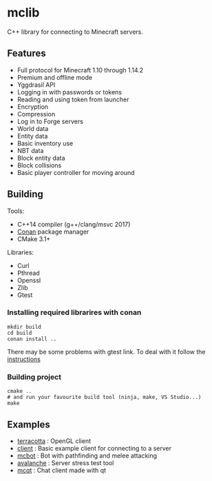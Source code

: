 # mclib

C++ library for connecting to Minecraft servers.

## Features

- Full protocol for Minecraft 1.10 through 1.14.2
- Premium and offline mode
- Yggdrasil API
- Logging in with passwords or tokens
- Reading and using token from launcher
- Encryption
- Compression
- Log in to Forge servers
- World data
- Entity data
- Basic inventory use
- NBT data
- Block entity data
- Block collisions
- Basic player controller for moving around

## Building

Tools:

- C++14 compiler (g++/clang/msvc 2017)
- [Conan](https://conan.io/index.html) package manager
- CMake 3.1+

Libraries:

- Curl
- Pthread
- Openssl
- Zlib
- Gtest

### Installing required librarires with conan

```shell
mkdir build
cd build
conan install ..
```

There may be some problems with gtest link. To deal with it follow the [instructions](https://docs.conan.io/en/latest/howtos/manage_gcc_abi.html)

### Building project

```shell
cmake ..
# and run your favourite build tool (ninja, make, VS Studio...)
make
```

## Examples

- [terracotta](https://github.com/plushmonkey/Terracotta) : OpenGL client
- [client](https://github.com/plushmonkey/mclib/blob/master/client/main.cpp) : Basic example client for connecting to a server
- [mcbot](https://github.com/plushmonkey/mcbot) : Bot with pathfinding and melee attacking
- [avalanche](https://github.com/plushmonkey/avalanche) : Server stress test tool
- [mcqt](https://github.com/plushmonkey/mcqt) : Chat client made with qt
